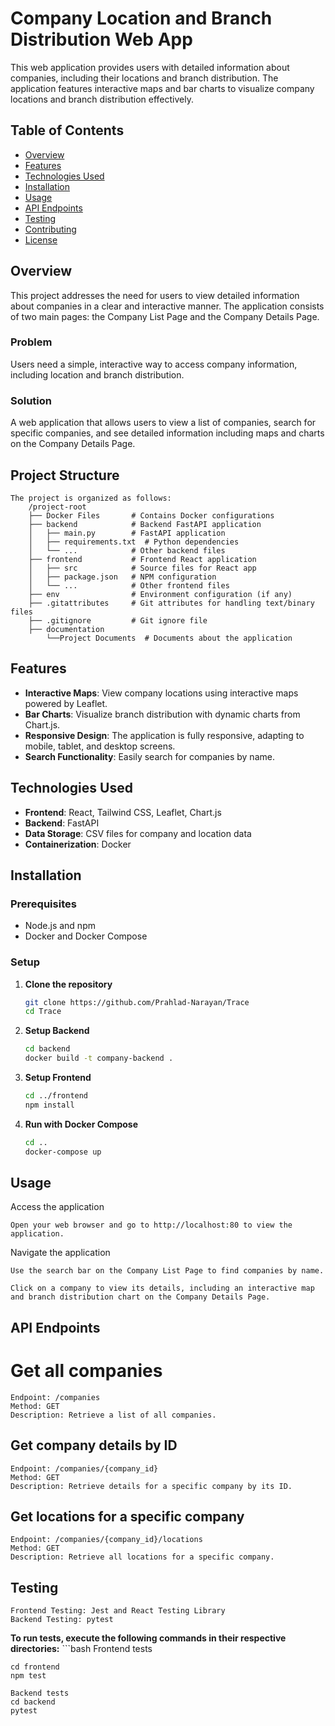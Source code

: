 # Company Location and Branch Distribution Web App

This web application provides users with detailed information about companies, including their locations and branch distribution. The application features interactive maps and bar charts to visualize company locations and branch distribution effectively.

## Table of Contents

- [Overview](#overview)
- [Features](#features)
- [Technologies Used](#technologies-used)
- [Installation](#installation)
- [Usage](#usage)
- [API Endpoints](#api-endpoints)
- [Testing](#testing)
- [Contributing](#contributing)
- [License](#license)

## Overview

This project addresses the need for users to view detailed information about companies in a clear and interactive manner. The application consists of two main pages: the Company List Page and the Company Details Page.

### Problem

Users need a simple, interactive way to access company information, including location and branch distribution.

### Solution

A web application that allows users to view a list of companies, search for specific companies, and see detailed information including maps and charts on the Company Details Page.

## Project Structure
    
    The project is organized as follows:
        /project-root
        ├── Docker Files       # Contains Docker configurations
        ├── backend            # Backend FastAPI application
        │   ├── main.py        # FastAPI application
        │   ├── requirements.txt  # Python dependencies
        │   └── ...            # Other backend files
        ├── frontend           # Frontend React application
        │   ├── src            # Source files for React app
        │   ├── package.json   # NPM configuration
        │   └── ...            # Other frontend files
        ├── env                # Environment configuration (if any)
        ├── .gitattributes     # Git attributes for handling text/binary files
        ├── .gitignore         # Git ignore file
        ├── documentation
            └──Project Documents  # Documents about the application

## Features

- **Interactive Maps**: View company locations using interactive maps powered by Leaflet.
- **Bar Charts**: Visualize branch distribution with dynamic charts from Chart.js.
- **Responsive Design**: The application is fully responsive, adapting to mobile, tablet, and desktop screens.
- **Search Functionality**: Easily search for companies by name.

## Technologies Used

- **Frontend**: React, Tailwind CSS, Leaflet, Chart.js
- **Backend**: FastAPI
- **Data Storage**: CSV files for company and location data
- **Containerization**: Docker

## Installation

### Prerequisites

- Node.js and npm
- Docker and Docker Compose

### Setup

1. **Clone the repository**

   ```bash
   git clone https://github.com/Prahlad-Narayan/Trace
   cd Trace

2. **Setup Backend**
    ```bash
    cd backend
    docker build -t company-backend .

3. **Setup Frontend**
    ```bash
    cd ../frontend
    npm install

4. **Run with Docker Compose**
    ```bash
    cd ..
    docker-compose up

## Usage
Access the application

    Open your web browser and go to http://localhost:80 to view the application.

Navigate the application

    Use the search bar on the Company List Page to find companies by name.

    Click on a company to view its details, including an interactive map and branch distribution chart on the Company Details Page.

## API Endpoints
# Get all companies
    Endpoint: /companies
    Method: GET
    Description: Retrieve a list of all companies.

## Get company details by ID
    Endpoint: /companies/{company_id}
    Method: GET
    Description: Retrieve details for a specific company by its ID.

## Get locations for a specific company
    Endpoint: /companies/{company_id}/locations
    Method: GET
    Description: Retrieve all locations for a specific company.

## Testing
    Frontend Testing: Jest and React Testing Library
    Backend Testing: pytest

**To run tests, execute the following commands in their respective directories:**
    ```bash
    Frontend tests
    
    cd frontend
    npm test

    Backend tests
    cd backend
    pytest
